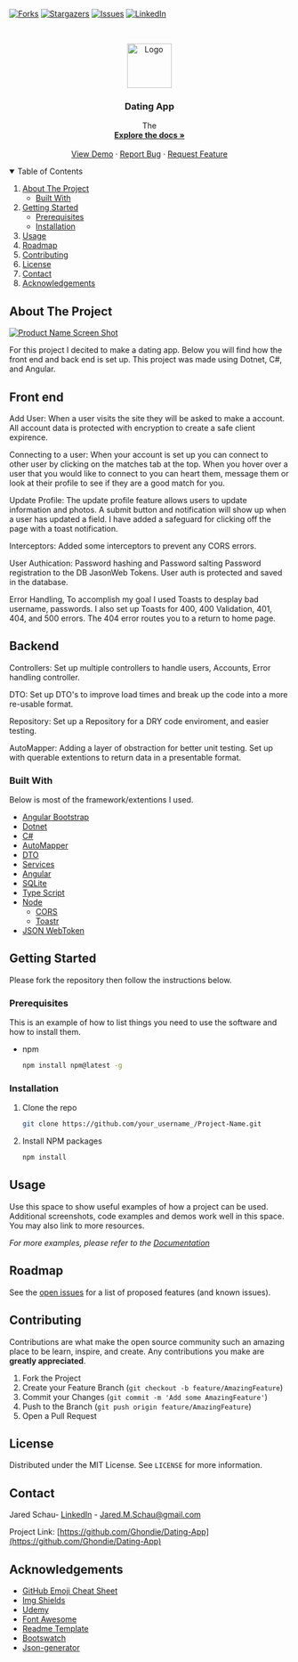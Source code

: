 <!-- PROJECT SHIELDS -->
<!--
*** I'm using markdown "reference style" links for readability.
*** Reference links are enclosed in brackets [ ] instead of parentheses ( ).
*** See the bottom of this document for the declaration of the reference variables
*** for contributors-url, forks-url, etc. This is an optional, concise syntax you may use.
*** https://www.markdownguide.org/basic-syntax/#reference-style-links
-->

[![Forks][forks-shield]][forks-url]
[![Stargazers][stars-shield]][stars-url]
[![Issues][issues-shield]][issues-url]
[![LinkedIn][linkedin-shield]][linkedin-url]

<!-- [![Contributors][contributors-shield]][contributors-url] -->
<!-- [![MIT License][license-shield]][license-url] -->
<!-- PROJECT LOGO -->
<br />
<p align="center">
  <a href="https://github.com/Ghondie/Dating-App">
    <img src="images/logo.png" alt="Logo" width="80" height="80">
  </a>

  <h3 align="center">Dating App</h3>

  <p align="center">
    The 
    <br />
    <a href="https://github.com/Ghondie/Dating-App"><strong>Explore the docs »</strong></a>
    <br />
    <br />
    <a href="https://github.com/Ghondie/Dating-App">View Demo</a>
    ·
    <a href="https://github.com/Ghondie/Dating-App/issues">Report Bug</a>
    ·
    <a href="https://github.com/Ghondie/Dating-App/issues">Request Feature</a>
  </p>
</p>

<!-- TABLE OF CONTENTS -->
<details open="open">
  <summary>Table of Contents</summary>
  <ol>
    <li>
      <a href="#about-the-project">About The Project</a>
      <ul>
        <li><a href="#built-with">Built With</a></li>
      </ul>
    </li>
    <li>
      <a href="#getting-started">Getting Started</a>
      <ul>
        <li><a href="#prerequisites">Prerequisites</a></li>
        <li><a href="#installation">Installation</a></li>
      </ul>
    </li>
    <li><a href="#usage">Usage</a></li>
    <li><a href="#roadmap">Roadmap</a></li>
    <li><a href="#contributing">Contributing</a></li>
    <li><a href="#license">License</a></li>
    <li><a href="#contact">Contact</a></li>
    <li><a href="#acknowledgements">Acknowledgements</a></li>
  </ol>
</details>

<!-- ABOUT THE PROJECT -->

## About The Project

[![Product Name Screen Shot][product-screenshot]](https://example.com)

For this project I decited to make a dating app. Below you will find how the front end and back end is set up. This project was made using Dotnet, C#, and Angular.

<!-- All Front end needs to go here -->
## Front end

Add User:
When a user visits the site they will be asked to make a account. All account data is protected with encryption to create a safe client expirence.

Connecting to a user:
When your account is set up you can connect to other user by clicking on the matches tab at the top. When you hover over a user that you would like to connect to you can heart them, message them or look at their profile to see if they are a good match for you.

Update Profile: 
The update profile feature allows users to update information and photos. A submit button and notification will show up when a user has updated a field. I have added a safeguard for clicking off the page with a toast notification.

Interceptors:
Added some interceptors to prevent any CORS errors.

User Authication:
Password hashing and Password salting Password registration to the DB JasonWeb Tokens. User auth is protected and saved in the database.

Error Handling,
To accomplish my goal I used Toasts to desplay bad username, passwords. I also set up Toasts for 400, 400 Validation, 401, 404, and 500 errors. The 404 error routes you to a return to home page.

<!-- All backend info needs to go here -->
## Backend

Controllers:
Set up multiple controllers to handle users, Accounts, Error handling controller.

DTO:
Set up DTO's to improve load times and break up the code into a more re-usable format.

Repository:
Set up a Repository for a DRY code enviroment, and easier testing.

AutoMapper: Adding a layer of obstraction for better unit testing. Set up with querable extentions to return data in a presentable format.

<!-- All Front end needs to go here -->


<!-- All of the services that I used -->

### Built With

Below is most of the framework/extentions I used.

-   [Angular Bootstrap](https://valor-software.com/ngx-bootstrap/#/)
-   [Dotnet](https://dotnet.microsoft.com/)
-   [C#](https://docs.microsoft.com/en-us/dotnet/csharp/)
-   [AutoMapper](https://automapper.org/)
-   [DTO](https://en.wikipedia.org/wiki/Data_transfer_object)
-   [Services](https://docs.microsoft.com/en-us/dotnet/api/system.web.services.description.service?view=netframework-4.8)
-   [Angular](https://angular.io/)
-   [SQLite](https://www.sqlite.org/index.html)
-   [Type Script](https://www.typescriptlang.org/)
-   [Node](https://www.npmjs.com/)
    -   [CORS](https://www.npmjs.com/package/cors)
    -   [Toastr](https://www.npmjs.com/package/ngx-toastr)
-   [JSON WebToken](https://jwt.io/)

<!-- GETTING STARTED -->

## Getting Started

Please fork the repository then follow the instructions below.

### Prerequisites

This is an example of how to list things you need to use the software and how to install them.

-   npm
    ```sh
    npm install npm@latest -g
    ```

### Installation

1. Clone the repo
    ```sh
    git clone https://github.com/your_username_/Project-Name.git
    ```
2. Install NPM packages
    ```sh
    npm install
    ```

<!-- USAGE EXAMPLES -->

## Usage

Use this space to show useful examples of how a project can be used. Additional screenshots, code examples and demos work well in this space. You may also link to more resources.

_For more examples, please refer to the [Documentation](https://example.com)_

<!-- ROADMAP -->

## Roadmap

See the [open issues](https://github.com/Ghondie/Dating-App/issues) for a list of proposed features (and known issues).

<!-- CONTRIBUTING -->

## Contributing

Contributions are what make the open source community such an amazing place to be learn, inspire, and create. Any contributions you make are **greatly appreciated**.

1. Fork the Project
2. Create your Feature Branch (`git checkout -b feature/AmazingFeature`)
3. Commit your Changes (`git commit -m 'Add some AmazingFeature'`)
4. Push to the Branch (`git push origin feature/AmazingFeature`)
5. Open a Pull Request

<!-- LICENSE -->

## License

Distributed under the MIT License. See `LICENSE` for more information.

<!-- CONTACT -->

## Contact

Jared Schau- [LinkedIn](https://www.linkedin.com/in/jared-schau-a2a56361/) - Jared.M.Schau@gmail.com

Project Link: [https://github.com/Ghondie/Dating-App](https://github.com/Ghondie/Dating-App)

<!-- ACKNOWLEDGEMENTS -->

## Acknowledgements

-   [GitHub Emoji Cheat Sheet](https://www.webpagefx.com/tools/emoji-cheat-sheet)
-   [Img Shields](https://shields.io)
-   [Udemy](https://www.udemy.com/course/build-an-app-with-aspnet-core-and-angular-from-scratch/)
-   [Font Awesome](https://fontawesome.com)
-   [Readme Template](https://github.com/othneildrew/Best-README-Template/blob/master/README.md)
-   [Bootswatch](https://bootswatch.com/journal/)
-   [Json-generator](https://www.json-generator.com/)

<!-- MARKDOWN LINKS & IMAGES -->
<!-- https://www.markdownguide.org/basic-syntax/#reference-style-links -->

[forks-shield]: https://img.shields.io/github/forks/Ghondie/Dating-App.svg?style=for-the-badge
[forks-url]: https://github.com/Ghondie/Dating-App/network/members
[stars-shield]: https://img.shields.io/github/stars/Ghondie/Dating-App.svg?style=for-the-badge
[stars-url]: https://github.com/Ghondie/Dating-App/stargazers
[issues-shield]: https://img.shields.io/github/issues/Ghondie/Dating-App?style=for-the-badge
[issues-url]: https://github.com/Ghondie/Dating-App/issues
[linkedin-shield]: https://img.shields.io/badge/-LinkedIn-black.svg?style=for-the-badge&logo=linkedin&colorB=555
[linkedin-url]: https://www.linkedin.com/in/jared-schau-a2a56361/
[product-screenshot]: images/screenshot.png

<!-- [contributors-shield]: https://img.shields.io/github/contributors/othneildrew/Best-README-Template.svg?style=for-the-badge
[contributors-url]: https://github.com/othneildrew/Best-README-Template/graphs/contributors -->
<!-- [license-shield]: https://img.shields.io/github/license/othneildrew/Best-README-Template.svg?style=for-the-badge
[license-url]: https://github.com/othneildrew/Best-README-Template/blob/master/LICENSE.txt -->
